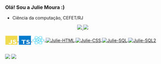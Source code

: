 ### Olá! Sou a Julie Moura :)

  - Ciência da computação, CEFET/RJ

<div align="center">
  <a href="https://github.com/juliemoura">
  <img height="180em" src="https://github-readme-stats.vercel.app/api?username=juliemoura&show_icons=true&theme=jolly&include_all_commits=true&count_private=true"/>
  <img height="120em" src="https://github-readme-stats.vercel.app/api/top-langs/?username=juliemoura&layout=compact&langs_count=7&theme=jolly"/>
</div>

<div style="display: inline_block"><br>
  <img align="center" alt="Ju-Js" height="30" width="40" src="https://raw.githubusercontent.com/devicons/devicon/master/icons/javascript/javascript-plain.svg">
  <img align="center" alt="JU-Ts" height="30" width="40" src="https://raw.githubusercontent.com/devicons/devicon/master/icons/typescript/typescript-plain.svg">
  <img align="center" alt="Ju-React" height="30" width="40" src="https://raw.githubusercontent.com/devicons/devicon/master/icons/react/react-original.svg">
  <img align="center" alt="Julie-HTML" height="30" width="40" src="https://cdn.jsdelivr.net/gh/devicons/devicon/icons/html5/html5-original.svg">
  <img align="center" alt="Julie-CSS" height="30" width="40" src="https://cdn.jsdelivr.net/gh/devicons/devicon/icons/css3/css3-original.svg">
  <img align="center" alt="Julie-SQL" height="30" width="40" src="https://cdn.jsdelivr.net/gh/devicons/devicon/icons/mysql/mysql-original.svg">
  <img align="center" alt="Julie-SQL2" height="30" width="40" src="https://cdn.jsdelivr.net/gh/devicons/devicon/icons/postgresql/postgresql-original.svg">
</div>

  ##
  
<div> 
  <a href="https://www.linkedin.com/in/juliemoura/" target="_blank"><img src="https://img.shields.io/badge/LinkedIn-0077B5?style=for-the-badge&logo=linkedin&logoColor=blue" target="_blank"></a>
    <a href="https://instagram.com/mouralie" target="_blank"><img src="https://img.shields.io/badge/Instagram-E4405F?style=for-the-badge&logo=instagram&logoColor=white" target="_blank"></a>

</div>
